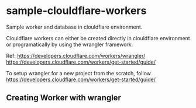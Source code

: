 # sample-clouldflare-workers

Sample worker and database in clouldflare environment.

Clouldflare workers can either be created directly in clouldflare environment or programatically by using the wrangler framework.

Ref: https://developers.cloudflare.com/workers/wrangler/
https://developers.cloudflare.com/workers/get-started/guide/

To setup wrangler for a new project from the scratch, follow https://developers.cloudflare.com/workers/get-started/guide/


## Creating Worker with wrangler
